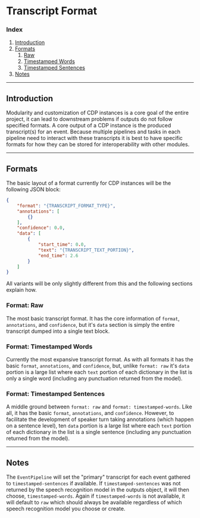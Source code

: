# Transcript Format
### Index
1. [Introduction](#introduction)
2. [Formats](#formats)
    1. [Raw](#format:-raw)
    2. [Timestamped Words](#format:-timestamped-words)
    3. [Timestamped Sentences](#format:-timestamped-sentences)
3. [Notes](#notes)

---
## Introduction
Modularity and customization of CDP instances is a core goal of the entire project, it can lead to downstream problems
if outputs do not follow specified formats. A core output of a CDP instance is the produced transcript(s) for an event.
Because multiple pipelines and tasks in each pipeline need to interact with these transcripts it is best to have
specific formats for how they can be stored for interoperability with other modules.

---
## Formats
The basic layout of a format currently for CDP instances will be the following JSON block:
```json
{
    "format": "{TRANSCRIPT_FORMAT_TYPE}",
    "annotations": [
        {}
    ],
    "confidence": 0.0,
    "data": [
        {
            "start_time": 0.0,
            "text": "{TRANSCRIPT_TEXT_PORTION}",
            "end_time": 2.6
        }
    ]
}
```

All variants will be only slightly different from this and the following sections explain how.

### Format: Raw
The most basic transcript format. It has the core information of `format`, `annotations`, and `confidence`, but it's
`data` section is simply the entire transcript dumped into a single text block.

### Format: Timestamped Words
Currently the most expansive transcript format. As with all formats it has the basic `format`, `annotations`, and
`confidence`, but, unlike `format: raw` it's `data` portion is a large list where each `text` portion of each
dictionary in the list is only a single word (including any punctuation returned from the model).

### Format: Timestamped Sentences
A middle ground between `format: raw` and `format: timestamped-words`. Like all, it has the basic `format`,
`annotations`, and `confidence`. However, to facilitate the development of speaker turn taking annotations (which
happen on a sentence level), ten `data` portion is a large list where each `text` portion of each dictionary in the list
is a single sentence (including any punctuation returned from the model).

---
## Notes
The `EventPipeline` will set the "primary" transcript for each event gathered to `timestamped-sentences` if available.
If `timestamped-sentences` was not returned by the speech recognition model in the outputs object, it will then choose,
`timestamped-words`. Again if `timestamped-words` is not available, it will default to `raw` which should always be
available regardless of which speech recognition model you choose or create.
